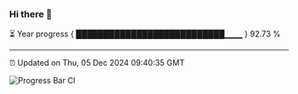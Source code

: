 ### Hi there 👋

⏳ Year progress { ███████████████████████████▁▁▁ } 92.73 %

---

⏰ Updated on Thu, 05 Dec 2024 09:40:35 GMT

![Progress Bar CI](https://github.com/IshwaranRudhara/GIT-ACTION/workflows/Progress%20Bar%20CI/badge.svg)
